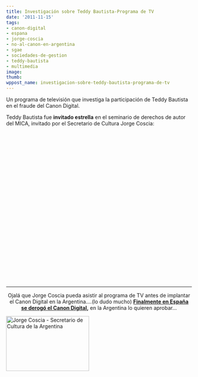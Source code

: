 ```yaml
---
title: Investigación sobre Teddy Bautista-Programa de TV
date: '2011-11-15'
tags:
- canon-digital
- espana
- jorge-coscia
- no-al-canon-en-argentina
- sgae
- sociedades-de-gestion
- teddy-bautista
- multimedia
image: 
thumb: 
wppost_name: investigacion-sobre-teddy-bautista-programa-de-tv
---
```


Un programa de televisión que investiga la participación de Teddy Bautista en el fraude del Canon Digital.

Teddy Bautista fue <strong>invitado estrella</strong> en el seminario de derechos de autor del MICA, invitado por el Secretario de Cultura Jorge Coscia:

<center>
<object style="height: 390px; width: 640px;" width="640" height="360" classid="clsid:d27cdb6e-ae6d-11cf-96b8-444553540000" codebase="http://download.macromedia.com/pub/shockwave/cabs/flash/swflash.cab#version=6,0,40,0"><param name="allowFullScreen" value="true" /><param name="allowScriptAccess" value="always" /><param name="src" value="https://www.youtube.com/v/Pxer4s8ipwQ?version=3&amp;feature=player_detailpage" /><param name="allowfullscreen" value="true" /><param name="allowscriptaccess" value="always" /><embed style="height: 390px; width: 640px;" width="640" height="360" type="application/x-shockwave-flash" src="https://www.youtube.com/v/Pxer4s8ipwQ?version=3&amp;feature=player_detailpage" allowFullScreen="true" allowScriptAccess="always" allowfullscreen="true" allowscriptaccess="always" /></object></center>&nbsp;

<hr />
<p style="text-align: center;">Ojalá que Jorge Coscia pueda asistir al programa de TV antes de implantar el Canon Digital en la Argentina....(lo dudo mucho)
<strong><a href="http://www.elpais.com/articulo/tecnologia/sentencia/canon/digital/definitiva/elpeputec/20111114elpeputec_4/Tes" target="_blank">Finalmente en España se derogó el Canon Digital</a>,</strong> en la Argentina lo quieren aprobar...</p>

<a href="http://partidopirata.com.ar/wp-content/uploads/2011/05/225px-Coscia.jpg"><img class="size-full wp-image-873 aligncenter" title="225px-Coscia" src="http://partidopirata.com.ar/wp-content/uploads/2011/05/225px-Coscia.jpg" alt="Jorge Coscia - Secretario de Cultura de la Argentina" width="225" height="149" /></a>
